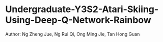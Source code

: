 # Undergraduate-Y3S2-Atari-Skiing-Using-Deep-Q-Network-Rainbow
Author: Ng Zheng Jue, Ng Rui Qi, Ong Ming Jie, Tan Hong Guan
